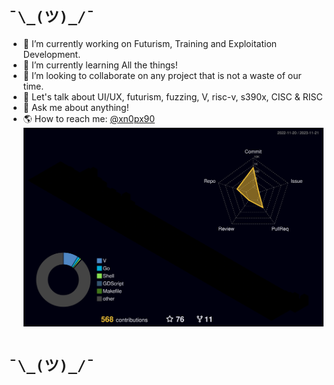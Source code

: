 # ```¯\_(ツ)_/¯```
- 🔭 I’m currently working on Futurism, Training and Exploitation Development.
- 🌱 I’m currently learning All the things!
- 👯 I’m looking to collaborate on any project that is not a waste of our time.
- 🤔 Let's talk about UI/UX, futurism, fuzzing, V, risc-v, s390x, CISC & RISC
- 💬 Ask me about anything!
- 🌎 How to reach me: [@xn0px90](https://patreon.com/xn0px90)
![](./profile-3d-contrib/profile-night-rainbow.svg)
# ```¯\_(ツ)_/¯```
